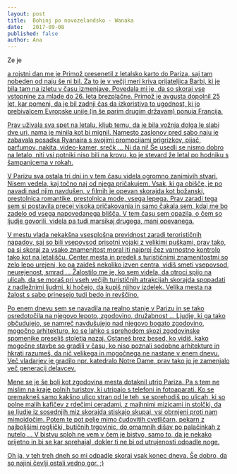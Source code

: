 ```yaml
---
layout: post
title:  Bohinj po novozelandsko - Wanaka
date:   2017-09-08
published: false
author: Ana
---
```


<p class="intro"><span class="dropcap">Z</span>e je <a href="/blog/queenstown"></p>a rojstni dan me je Primož presenetil z letalsko karto do Pariza, saj tam nobeden od naju še ni bil. Za to je v večji meri kriva prijateljica Barbi, ki je bila tam na izletu v času izmenjave. Povedala mi je, da so skoraj vse vstopnine za mlade do 26. leta brezplačne. Primož je avgusta dopolnil 25 let, kar pomeni, da je bil zadnji čas da izkoristiva to ugodnost, ki jo prebivalcem Evropske unije (in še parim drugim državam) ponuja Francija.

Prav uživala sva spet na letalu, kljub temu, da je bila vožnja dolga le slabi dve uri, nama je minila kot bi mignil. Namesto zaslonov pred sabo naju je zabavala posadka Ryanaira s svojimi promocijami prigrizkov, pijač, parfumov, nakita, video-kamer, srečk ... Ni da ni! Še usedli se nismo dobro na letalo, niti vsi potniki niso bili na krovu, ko je stevard že letal po hodniku s šampanjcema v rokah.

V Parizu sva ostala tri dni in v tem času videla ogromno zanimivih stvari. Nisem vedela, kaj točno naj od njega pričakujem. Vsak, ki ga obišče, je po navadi nad njim navdušen, v filmih je opevan skorajda kot božanski, prestolnica romantike, prestolnica mode, vsega lepega. Prav zaradi tega sem si postavila precej visoka pričakovanja in samo čakala sem, kdaj me bo zadelo od vsega napovedanega blišča. V tem času sem opazila, o čem so ljudje govorili, videla pa tudi marsikaj drugega, manj opevanega. 

V mestu vlada nekakšna vsesplošna previdnost zaradi terorističnih napadov, saj so bili vsepovsod prisotni vojaki z velikimi puškami, prav tako, pa si skoraj za vsako znamenitost moral iti najprej čez varnostno kontrolo tako kot na letališču. Center mesta in predeli s turističnimi znamenitostmi so zelo lepo urejeni, ko pa zaideš nekoliko izven centra, vidiš smeti vsepovsod, neurejenost, smrad ... Žalostilo me je, ko sem videla, da otroci spijo na ulicah, da se moraš pri vseh večjih turističnih atrakcijah skorajda spopadati z nadležnimi ljudmi, ki hočejo, da kupiš njihov izdelek. Velika mesta na žalost s sabo prinesejo tudi bedo in revščino. 

Po enem dnevu sem se navadila na realno stanje v Parizu in se tako osredotočila na njegovo lepoto, zgodovino, družabnost ... Ljudje, ki ga tako občudujejo, se namreč navdušujejo nad njegovo bogato zgodovino, mogočno arhitekturo, ko se lahko s sprehodom skozi zgodovinske spomenike preseliš stoletja nazaj. Ostaneš brez besed, ko vidiš, kako mogočne stavbe so gradili v času, ko niso poznali sodobne arhitekture in hkrati razumeš, da nič velikega in mogočnega ne nastane v enem dnevu. Več vladarjev je gradilo npr. katedralo Notre Dame, prav tako jo je zamenjalo več generacij delavcev.

Mene se je še bolj kot zgodovina mesta dotaknil utrip Pariza. Pa s tem ne mislim na kraje polnih turistov, ki utripajo s telefoni in fotoaparati. Ko se premakneš samo kakšno ulico stran od le teh, se sprehodiš po ulicah, ki so polne malih kafičev z rdečimi ceradami, z majhnimi mizicami in stolčki, da se ljudje iz sosednjih miz skorajda stiskajo skupaj, vsi obrnjeni proti nam mimoidočim. Potem te pot pelje mimo čudovitih cvetličarn, pekarn z najboljšimi rogljički, butičnih trgovinic, do omamnih dišav po palačinkah z nutelo ... V bistvu sploh ne vem v čem je bistvo, samo to, da je nekako prijetno in bi se kar sprehajal, dokler ti ne bi od utrujenosti odpadle noge. 

Oh ja, v teh treh dneh so mi odpadle skoraj vsak konec dneva. 
Še dobro, da so najini čevlji ostali vedno gor. ;)















 




